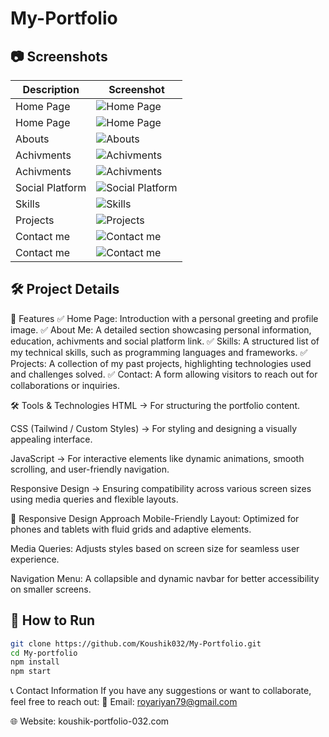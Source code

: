 # My-Portfolio

## 📷 Screenshots
| Description    | Screenshot |
|----------------|------------|
| Home Page      | ![Home Page](./screenshots/screenshot10.png) |
| Home Page      | ![Home Page](./screenshots/screenshot11.jpg) |
| Abouts         | ![Abouts](./screenshots/screenshot12.png) |
| Achivments     | ![Achivments](./screenshots/screenshot13.jpg) |
| Achivments     | ![Achivments](./screenshots/screenshot14.png) |
| Social Platform| ![Social Platform](./screenshots/screenshot15.jpg) |
| Skills         | ![Skills](./screenshots/screenshot16.png) |
| Projects       | ![Projects](./screenshots/screenshot17.jpg) |
| Contact me     | ![Contact me](./screenshots/screenshot18.png) |
| Contact me     | ![Contact me](./screenshots/screenshot19.jpg) |

## 🛠️ Project Details

🔹 Features
✅ Home Page: Introduction with a personal greeting and profile image. 
✅ About Me: A detailed section showcasing personal information, education, achivments and social 
   platform   link.
✅ Skills: A structured list of my technical skills, such as programming languages and frameworks.
✅ Projects: A collection of my past projects, highlighting technologies used and challenges solved. 
✅ Contact: A form allowing visitors to reach out for collaborations or inquiries.  

🛠 Tools & Technologies
HTML → For structuring the portfolio content.

CSS (Tailwind / Custom Styles) → For styling and designing a visually appealing interface.

JavaScript → For interactive elements like dynamic animations, smooth scrolling, and user-friendly navigation.

Responsive Design → Ensuring compatibility across various screen sizes using media queries and flexible layouts.

📱 Responsive Design Approach
Mobile-Friendly Layout: Optimized for phones and tablets with fluid grids and adaptive elements.

Media Queries: Adjusts styles based on screen size for seamless user experience.

Navigation Menu: A collapsible and dynamic navbar for better accessibility on smaller screens.

## 🚀 How to Run
```bash
git clone https://github.com/Koushik032/My-Portfolio.git
cd My-portfolio
npm install
npm start
```

📞 Contact Information
If you have any suggestions or want to collaborate, feel free to reach out: 📧 Email: royariyan79@gmail.com

🌐 Website: koushik-portfolio-032.com